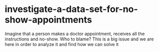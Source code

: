 # investigate-a-data-set-for-no-show-appointments
Imagine that a person makes a doctor appointment, receives all the instructions and no-show. Who to blame? This is a big issue and we are here in order to analyze it and find how we can solve it
